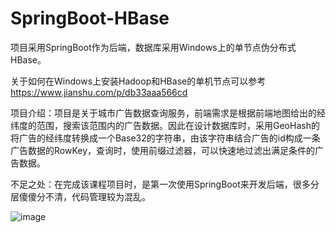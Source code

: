 # SpringBoot-HBase
项目采用SpringBoot作为后端，数据库采用Windows上的单节点伪分布式HBase。

关于如何在Windows上安装Hadoop和HBase的单机节点可以参考 https://www.jianshu.com/p/db33aaa566cd

项目介绍：项目是关于城市广告数据查询服务，前端需求是根据前端地图给出的经纬度的范围，搜索该范围内的广告数据。因此在设计数据库时，采用GeoHash的将广告的经纬度转换成一个Base32的字符串，由该字符串结合广告的id构成一条广告数据的RowKey，查询时，使用前缀过滤器，可以快速地过滤出满足条件的广告数据。

不足之处：在完成该课程项目时，是第一次使用SpringBoot来开发后端，很多分层傻傻分不清，代码管理较为混乱。


![image](https://github.com/shiguri/SpringBoot-HBase/SpringBoot_HBase-master/display.jpg)

